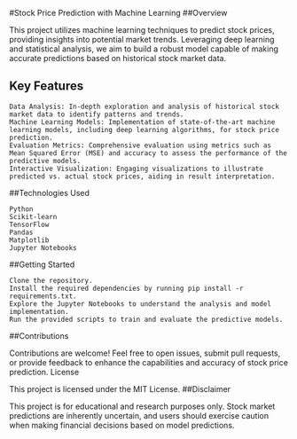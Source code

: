 #Stock Price Prediction with Machine Learning
##Overview

This project utilizes machine learning techniques to predict stock prices, providing insights into potential market trends. Leveraging deep learning and statistical analysis, we aim to build a robust model capable of making accurate predictions based on historical stock market data.
## Key Features

    Data Analysis: In-depth exploration and analysis of historical stock market data to identify patterns and trends.
    Machine Learning Models: Implementation of state-of-the-art machine learning models, including deep learning algorithms, for stock price prediction.
    Evaluation Metrics: Comprehensive evaluation using metrics such as Mean Squared Error (MSE) and accuracy to assess the performance of the predictive models.
    Interactive Visualization: Engaging visualizations to illustrate predicted vs. actual stock prices, aiding in result interpretation.

##Technologies Used

    Python
    Scikit-learn
    TensorFlow
    Pandas
    Matplotlib
    Jupyter Notebooks

##Getting Started

    Clone the repository.
    Install the required dependencies by running pip install -r requirements.txt.
    Explore the Jupyter Notebooks to understand the analysis and model implementation.
    Run the provided scripts to train and evaluate the predictive models.

##Contributions

Contributions are welcome! Feel free to open issues, submit pull requests, or provide feedback to enhance the capabilities and accuracy of stock price prediction.
License

This project is licensed under the MIT License.
##Disclaimer

This project is for educational and research purposes only. Stock market predictions are inherently uncertain, and users should exercise caution when making financial decisions based on model predictions.

